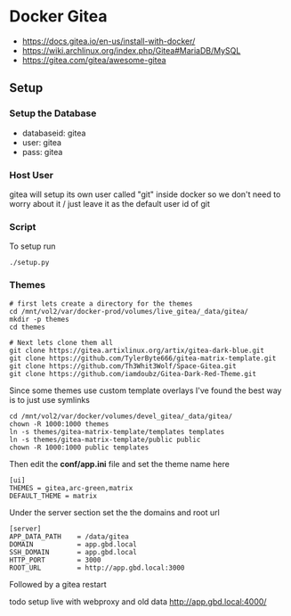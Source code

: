 # Docker Gitea

  * https://docs.gitea.io/en-us/install-with-docker/
  * https://wiki.archlinux.org/index.php/Gitea#MariaDB/MySQL
  * https://gitea.com/gitea/awesome-gitea


## Setup


### Setup the Database

  * databaseid: gitea
  * user: gitea
  * pass: gitea


### Host User

gitea will setup its own user called "git" inside docker
so we don't need to worry about it / just leave it as the default user id of git


### Script

To setup run
```
./setup.py
```


### Themes

```
# first lets create a directory for the themes
cd /mnt/vol2/var/docker-prod/volumes/live_gitea/_data/gitea/
mkdir -p themes
cd themes

# Next lets clone them all
git clone https://gitea.artixlinux.org/artix/gitea-dark-blue.git
git clone https://github.com/TylerByte666/gitea-matrix-template.git
git clone https://github.com/Th3Whit3Wolf/Space-Gitea.git
git clone https://github.com/iamdoubz/Gitea-Dark-Red-Theme.git
```

Since some themes use custom template overlays
I've found the best way is to just use symlinks

```
cd /mnt/vol2/var/docker/volumes/devel_gitea/_data/gitea/
chown -R 1000:1000 themes
ln -s themes/gitea-matrix-template/templates templates
ln -s themes/gitea-matrix-template/public public
chown -R 1000:1000 public templates
```

Then edit the **conf/app.ini** file and set the theme name here
```
[ui]
THEMES = gitea,arc-green,matrix
DEFAULT_THEME = matrix
```

Under the server section set the the domains and root url
```
[server]
APP_DATA_PATH    = /data/gitea
DOMAIN           = app.gbd.local
SSH_DOMAIN       = app.gbd.local
HTTP_PORT        = 3000
ROOT_URL         = http://app.gbd.local:3000
```

Followed by a gitea restart


todo setup live with webproxy and old data
http://app.gbd.local:4000/
